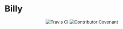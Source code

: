 # Billy

<p align="center">
  <a href="https://travis-ci.org/IndomaximTechID/billy">
    <img src="https://api.travis-ci.org/IndomaximTechID/billy.svg?branch=master" alt="Travis CI" />
  </a>
  <a href="CODE_OF_CONDUCT.md">
    <img src="https://img.shields.io/badge/Contributor%20Covenant-v2.0%20adopted-ff69b4.svg" alt="Contributor Covenant" />
  </a>
</p>
